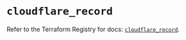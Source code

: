 # `cloudflare_record`

Refer to the Terraform Registry for docs: [`cloudflare_record`](https://registry.terraform.io/providers/cloudflare/cloudflare/4.42.0/docs/resources/record).
